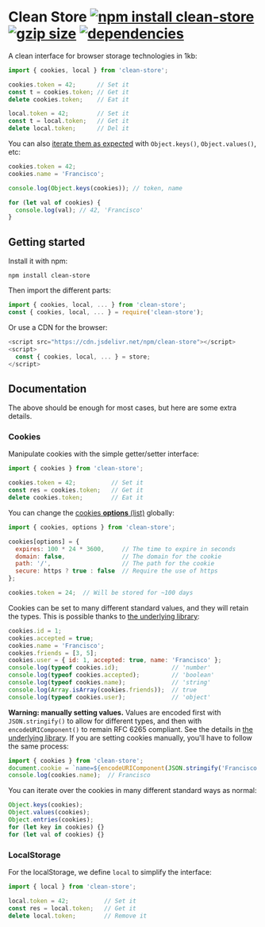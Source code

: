 # Clean Store [![npm install clean-store](https://img.shields.io/badge/npm%20install-clean--store-blue.svg)](https://www.npmjs.com/package/clean-store) [![gzip size](https://img.badgesize.io/franciscop/clean-store/master/store.min.js.svg?compression=gzip)](https://github.com/franciscop/clean-store/blob/master/store.min.js) [![dependencies](https://img.shields.io/badge/dependencies-0-green.svg)](https://github.com/franciscop/clean-store/blob/master/package.json)

A clean interface for browser storage technologies in 1kb:

```js
import { cookies, local } from 'clean-store';

cookies.token = 42;      // Set it
const t = cookies.token; // Get it
delete cookies.token;    // Eat it

local.token = 42;        // Set it
const t = local.token;   // Get it
delete local.token;      // Del it
```

You can also [iterate them as expected](https://github.com/franciscop/clean-store/blob/master/src/cookies.test.js) with `Object.keys()`, `Object.values()`, etc:

```js
cookies.token = 42;
cookies.name = 'Francisco';

console.log(Object.keys(cookies)); // token, name

for (let val of cookies) {
  console.log(val); // 42, 'Francisco'
}
```



## Getting started

Install it with npm:

```
npm install clean-store
```

Then import the different parts:

```js
import { cookies, local, ... } from 'clean-store';
const { cookies, local, ... } = require('clean-store');
```

Or use a CDN for the browser:

```js
<script src="https://cdn.jsdelivr.net/npm/clean-store"></script>
<script>
  const { cookies, local, ... } = store;
</script>
```



## Documentation

The above should be enough for most cases, but here are some extra details.

### Cookies

Manipulate cookies with the simple getter/setter interface:

```js
import { cookies } from 'clean-store';

cookies.token = 42;          // Set it
const res = cookies.token;   // Get it
delete cookies.token;        // Eat it
```

You can change the [cookies **options** (list)](](https://github.com/franciscop/cookies.js#options)) globally:

```js
import { cookies, options } from 'clean-store';

cookies[options] = {
  expires: 100 * 24 * 3600,     // The time to expire in seconds
  domain: false,                // The domain for the cookie
  path: '/',                    // The path for the cookie
  secure: https ? true : false  // Require the use of https
};

cookies.token = 24;  // Will be stored for ~100 days
```

Cookies can be set to many different standard values, and they will retain the types. This is possible thanks to [the underlying library](https://github.com/franciscop/cookies.js):

```js
cookies.id = 1;
cookies.accepted = true;
cookies.name = 'Francisco';
cookies.friends = [3, 5];
cookies.user = { id: 1, accepted: true, name: 'Francisco' };
console.log(typeof cookies.id);               // 'number'
console.log(typeof cookies.accepted);         // 'boolean'
console.log(typeof cookies.name);             // 'string'
console.log(Array.isArray(cookies.friends));  // true
console.log(typeof cookies.user);             // 'object'
```

**Warning: manually setting values.** Values are encoded first with `JSON.stringify()` to allow for different types, and then with `encodeURIComponent()` to remain RFC 6265 compliant. See the details in [the underlying library](https://github.com/franciscop/cookies.js#advanced-options). If you are setting cookies manually, you'll have to follow the same process:

```js
import { cookies } from 'clean-store';
document.cookie = `name=${encodeURIComponent(JSON.stringify('Francisco'))}`
console.log(cookies.name);  // Francisco
```

You can iterate over the cookies in many different standard ways as normal:

```js
Object.keys(cookies);
Object.values(cookies);
Object.entries(cookies);
for (let key in cookies) {}
for (let val of cookies) {}
```



### LocalStorage

For the localStorage, we define `local` to simplify the interface:

```js
import { local } from 'clean-store';

local.token = 42;          // Set it
const res = local.token;   // Get it
delete local.token;        // Remove it
```
